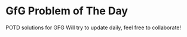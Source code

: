 # GfG Problem of The Day
POTD solutions for GFG
Will try to update daily, feel free to collaborate!
